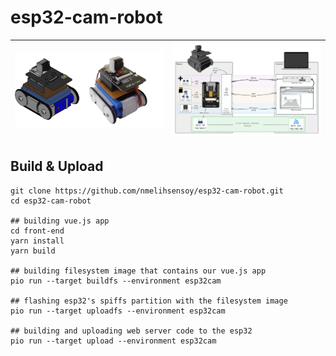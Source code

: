 # esp32-cam-robot

| <img src="./docs/robots.png" alt="Robots" width="350px"> |<img src="./docs/diagram.svg" alt="Diagram" width="350px"> |
| -------------------------------- | -------------------------------- |

## Build & Upload

```
git clone https://github.com/nmelihsensoy/esp32-cam-robot.git
cd esp32-cam-robot

## building vue.js app
cd front-end
yarn install
yarn build

## building filesystem image that contains our vue.js app
pio run --target buildfs --environment esp32cam

## flashing esp32's spiffs partition with the filesystem image
pio run --target uploadfs --environment esp32cam

## building and uploading web server code to the esp32
pio run --target upload --environment esp32cam
```